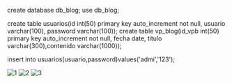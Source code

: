 create database db_blog;
use db_blog;

create table usuarios(id int(50) primary key auto_increment not null, usuario varchar(100), password varchar(100));
create table vp_blog(id_vpb int(50) primary key auto_increment not null, fecha date, titulo varchar(300),contenido varchar(1000));

insert into usuarios(usuario,password)values('admi','123');

![1](https://user-images.githubusercontent.com/65792212/82779709-3497e500-9e55-11ea-808a-cdc712e35d7e.jpg)
![2](https://user-images.githubusercontent.com/65792212/82779719-3d88b680-9e55-11ea-9080-cb39381f0c37.jpg)
![3](https://user-images.githubusercontent.com/65792212/82779728-41b4d400-9e55-11ea-9a36-f6e4b0ff5b55.jpg)
